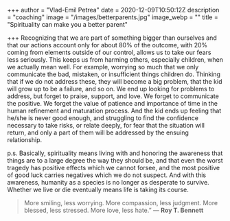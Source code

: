 +++
author = "Vlad-Emil Petrea"
date = 2020-12-09T10:50:12Z
description = "coaching"
image = "/images/betterparents.jpg"
image_webp = ""
title = "Spirituality can make you a better parent"

+++
Recognizing that we are part of something bigger than ourselves and that our actions account only for about 80% of the outcome, with 20% coming from elements outside of our control, allows us to take our fears less seriously. This keeps us from harming others, especially children, when we actually mean well. For example, worrying so much that we only communicate the bad, mistaken, or insufficient things children do. Thinking that if we do not address these, they will become a big problem, that the kid will grow up to be a failure, and so on. We end up looking for problems to address, but forget to praise, support, and love. We forget to communicate the positive. We forget the value of patience and importance of time in the human refinement and maturation process. And the kid ends up feeling that he/she is never good enough, and struggling to find the confidence necessary to take risks, or relate deeply, for fear that the situation will return, and only a part of them will be addressed by the ensuing relationship.

p.s. Basically, spirituality means living with and honoring the awareness that things are to a large degree the way they should be, and that even the worst tragedy has positive effects which we cannot forsee, and the most positive of good luck carries negatives which we do not suspect. And with this awareness, humanity as a species is no longer as desperate to survive. Whether we live or die eventually means life is taking its course.

> More smiling, less worrying. More compassion, less judgment. More blessed, less stressed. More love, less hate.” ― **Roy T. Bennett**